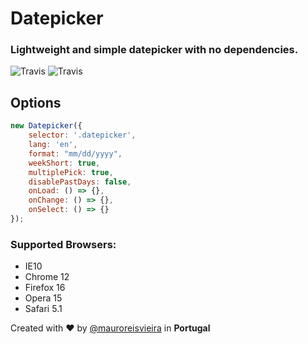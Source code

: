 # Datepicker
### Lightweight and simple datepicker with no dependencies.

![Travis](https://img.shields.io/travis/rust-lang/rust.svg?style=flat-square)
![Travis](https://img.shields.io/dub/l/vibe-d.svg)


## Options

```js
new Datepicker({
    selector: '.datepicker',
    lang: 'en',
    format: "mm/dd/yyyy",
    weekShort: true,
    multiplePick: true,
    disablePastDays: false,
    onLoad: () => {},
    onChange: () => {},
    onSelect: () => {}
});
```

### Supported Browsers:

- IE10
- Chrome 12
- Firefox 16
- Opera 15
- Safari 5.1

Created with ♥️ by [@mauroreisvieira](https://twitter.com/mauroreisvieira) in **Portugal**
